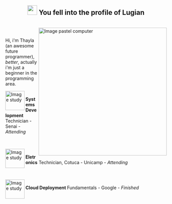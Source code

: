 <h2 align="center"><img src="https://i.pinimg.com/originals/53/04/96/530496f5dcf65046e8c0360d7d89b10a.gif" width="30px" altf="doc"> You fell into the profile of <strong>Lugian</strong></h2><br>
<img src="https://o.remove.bg/downloads/c328b43b-d685-40fb-9698-86d4197629a5/imagem_2023-02-12_132122673-removebg-preview.png" min-width="400px" max-width="400px" width="400px" align="right" alt="Image pastel computer">
<br><p align="left"> Hi, i'm Thayla (an awesome future programmer), <i>better</i>, actually i'm just a beginner in the programming area. </p>

<p><img src="https://o.remove.bg/downloads/5b23a65b-53c1-46c7-9f21-4753bb1ad2fa/imagem_2023-02-12_131359373-removebg-preview.png" width="60px" align="left" alt="Image study"><br><strong>Systems Development</strong> Technician - Senai - <i>Attending</i></p><br>

<p><img src="https://o.remove.bg/downloads/5b23a65b-53c1-46c7-9f21-4753bb1ad2fa/imagem_2023-02-12_131359373-removebg-preview.png" width="60px" align="left" alt="Image study"><br><strong>Eletronics</strong> Technician, Cotuca - Unicamp - <i>Attending</i> </p><br>

<p><img src="https://o.remove.bg/downloads/5b23a65b-53c1-46c7-9f21-4753bb1ad2fa/imagem_2023-02-12_131359373-removebg-preview.png" width="60px" align="left" alt="Image study"><br><strong>Cloud Deployment
</strong> Fundamentals - Google - <i>Finished</i> </p><br>


<img src="https://i.pinimg.com/564x/be/34/23/be3423e7324d400b4c5b9fee077d848a.jpg" width="800px" height="1px" alt="separador">
